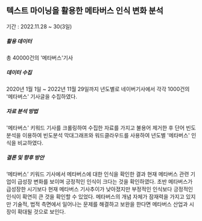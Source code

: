 
## 텍스트 마이닝을 활용한 메타버스 인식 변화 분석

기간 : 2022.11.28 ~ 30(3일)

##### 활용 데이터
총 40000건의 '메타버스'기사

##### 데이터 수집
2020년 1월 1일 ~ 2022년 11월 29일까지 년도별로 네이버기사에서 각각 1000건의 '메타버스' 기사글을 수집하였다.

##### 자료 분석 방법
'메타버스' 키워드 기사를 크롤링하여 수집한 자료를 가지고 불용어 제거한 후 단어 빈도 분석을 이용하여 빈도분석 막대그래프와 워드클라우드를 사용하여 년도별 '메타버스' 인식을 비교하였다.

##### 결론 및 향후 방안
‘메타버스’ 키워드 기사에서 메타버스에 대한 인식을 확인한 결과 현재 메타버스 관련 기업이 급성장 변화를 보이며 긍정적인 인식이 크다는 것을 확인하였다. 
초반 메타버스가 급성장한 시기보다 현재 메타버스 기사추이가 낮아졌지만 부정적인 인식보다 긍정적인 인식이 확연히 큰 것을 확인할 수 있었다. 
메타버스의 개념 자체가 잠재력을 가지고 있지만 기술적, 법적 측면에서 일어나는 문제를 해결하고 보완을 한다면 메타버스 산업과 시장이 확대될 것으로 보인다.
